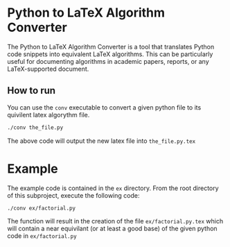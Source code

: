 # Python to LaTeX Algorithm Converter

The Python to LaTeX Algorithm Converter is a tool that translates Python code snippets into equivalent LaTeX algorithms. This can be particularly useful for documenting algorithms in academic papers, reports, or any LaTeX-supported document.

## How to run 

You can use the `conv` executable to convert a given python file to its quivilent latex algorythm file.  
```bash
./conv the_file.py
```
The above code will output the new latex file into `the_file.py.tex`

# Example 
The example code is contained in the `ex` directory.  From the root directory of this subproject, execute the following code:
```bash
./conv ex/factorial.py
``` 
The function will result in the creation of the file `ex/factorial.py.tex` which will contain a near equivilant (or at least a good base) of the given python code in `ex/factorial.py`